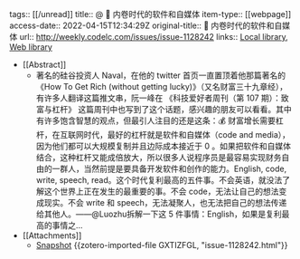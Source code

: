 tags:: [[/unread]]
title:: @ 🍻 内卷时代的软件和自媒体
item-type:: [[webpage]]
access-date:: 2022-04-15T12:34:29Z
original-title:: 🍻 内卷时代的软件和自媒体
url:: http://weekly.codelc.com/issues/issue-1128242
links:: [Local library](zotero://select/library/items/KP9DYLQ5), [Web library](https://www.zotero.org/users/8940609/items/KP9DYLQ5)

- [[Abstract]]
	- 著名的硅谷投资人 Naval，在他的 twitter 首页一直置顶着他那篇著名的《How To Get Rich (without getting lucky)》（又名财富三十九章经），有许多人翻译这篇推文串，阮一峰在 《科技爱好者周刊（第 107 期）：致富与杠杆》 这篇周刊中也写到了这个话题，感兴趣的朋友可以看看。其中有许多饱含智慧的观点，但最引人注目的还是这条：💰 财富增长需要杠杆，在互联网时代，最好的杠杆就是软件和自媒体（code and media），因为他们都可以大规模复制并且边际成本接近于 0 。如果把软件和自媒体结合，这种杠杆又能成倍放大，所以很多人说程序员是最容易实现财务自由的一群人，当然前提是要具备开发软件和创作的能力。English, code, write, speech, read。这个时代复利最高的五件事。不会英语，就没法了解这个世界上正在发生的最重要的事。不会 code，无法让自己的想法变成现实。不会 write 和 speech，无法凝聚人，也无法把自己的想法传递给其他人。——@Luozhu拆解一下这 5 件事情：English，如果是复利最高的事情之…
- [[Attachments]]
	- [Snapshot](http://weekly.codelc.com/issues/issue-1128242?utm_campaign=Issue&utm_content=view_in_browser&utm_medium=email&utm_source=%E9%87%8E%E7%94%9F%E6%9E%B6%E6%9E%84%E5%B8%88) {{zotero-imported-file GXTIZFGL, "issue-1128242.html"}}